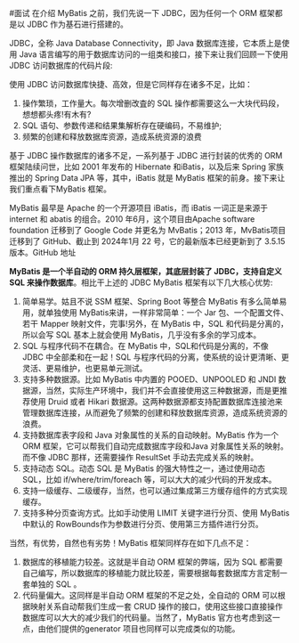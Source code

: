 #面试 
在介绍 MyBatis 之前，我们先说一下 JDBC，因为任何一个 ORM 框架都是以 JDBC 作为基石进行搭建的。

JDBC，全称 Java Database Connectivity，即 Java 数据库连接，它本质上是使用 Java 语言编写的用于数据库访问的一组类和接口，接下来让我们回顾一下使用 JDBC 访问数据库的代码片段:

使用 JDBC 访问数据库快捷、高效，但是它同样存在诸多不足，比如：
1. 操作繁琐，工作量大。每次增删改査的 SQL 操作都需要这么一大块代码段，想想都头疼!有木有?
2. SQL 语句、参数传递和结果集解析存在硬编码，不易维护;
3. 频繁的创建和释放数据库资源，造成系统资源的浪费

基于 JDBC 操作数据库的诸多不足，一系列基于 JDBC 进行封装的优秀的 ORM 框架陆续问世，比如 2001 年发布的 Hibernate 和iBatis，以及后来 Spring 家族推出的 Spring Data JPA 等，其中，iBatis 就是 MyBatis 框架的前身。接下来让我们重点看下MyBatis 框架。

MyBatis 最早是 Apache 的一个开源项目 iBatis，而 iBatis 一词正是来源于 internet 和 abatis 的组合。2010 年6月，这个项目由Apache software foundation 迁移到了 Google Code 并更名为 MvBatis；2013 年，MvBatis项目迁移到了 GitHub、截止到 2024年1月 22 号，它的最新版本已经更新到了 3.5.15 版本。GitHub 地址

**MyBatis 是一个半自动的 ORM 持久层框架，其底层封装了 JDBC，支持自定义 SQL 来操作数据库**。相比干上述的 JDBC MyBatis 框架有以下几大核心优势:

1. 简单易学。姑且不说 SSM 框架、Spring Boot 等整合 MyBatis 有多么简单易用，就单独使用 MyBatis来讲，一样非常简单：一个 Jar 包、一个配置文件、若干 Mapper 映射文件，完事!另外，在 MyBatis 中，SQL 和代码是分离的，所以会写 SQL 基本上就会使用 MyBatis，几乎没有多余的学习成本。
2. SQL 与程序代码不在耦合。在 MyBatis 中，SQL和代码是分离的，不像 JDBC 中全部柔和在一起！SQL 与程序代码的分离，使系统的设计更清晰、更灵活、更易维护，也更易单元测试。
3. 支持多种数据源。比如 MyBatis 中内置的 POOED、UNPOOLED 和 JNDI 数据源，当然，实际生产环境中，我们并不会直接使用这三种数据源，而是更推荐使用 Druid 或者 Hikari 数据源。这两种数据源都支持配置数据库连接池来管理数据库连接，从而避免了频繁的创建和释放数据库资源，造成系统资源的浪费。
4. 支持数据库表字段和 Java 对象属性的关系的自动映射。MyBatis 作为一个 ORM 框架，它可以帮我们自动完成数据库字段和Java 对象属性关系的映射。而不像 JDBC 那样，还需要操作 ResultSet 手动去完成关系的映射。
5. 支持动态 SQL。动态 SQL 是 MyBatis 的强大特性之一，通过使用动态 SQL，比如 if/where/trim/foreach 等，可以大大的减少代码的开发成本。
6. 支持一级缓存、二级缓存，当然，也可以通过集成第三方缓存组件的方式实现缓存。
7. 支持多种分页查询方式。比如手动使用 LIMIT 关键字进行分页、使用 MyBatis 中默认的 RowBounds作为参数进行分页、使用第三方插件进行分页。

当然，有优势，自然也有劣势！MyBatis 框架同样存在如下几点不足：
1. 数据库的移植能力较差。这就是半自动 ORM 框架的弊端，因为 SQL 都需要自己编写，所以数据库的移植能力就比较差，需要根据每套数据库方言定制一套单独的 SQL 。
2. 代码量偏大。这同样是半自动 ORM 框架的不足之处，全自动的 ORM 可以根据映射关系自动帮我们生成一套 CRUD 操作的接口，使用这些接口直接操作数据库可以大大的减少我们的代码量。当然了，MyBatis 官方也考虑到这一点，由他们提供的generator 项目也同样可以完成类似的功能。